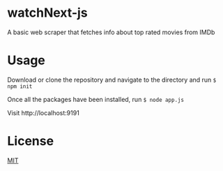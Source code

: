 # watchNext-js
A basic web scraper that fetches info about top rated movies from IMDb

# Usage

Download or clone the repository and navigate to the directory and run
`$ npm init`

Once all the packages have been installed, run
`$ node app.js`

Visit http://localhost:9191

# License

[MIT](LICENSE)
